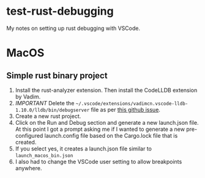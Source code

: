 # test-rust-debugging
My notes on setting up rust debugging with VSCode.

# MacOS
## Simple rust binary project
1. Install the rust-analyzer extension. Then install the CodeLLDB extension by Vadim.
2. *IMPORTANT* Delete the `~/.vscode/extensions/vadimcn.vscode-lldb-1.10.0/lldb/bin/debugserver` file as per [this github issue](https://github.com/rust-lang/rust-analyzer/issues/15699).
3. Create a new rust project.
4. Click on the Run and Debug section and generate a new launch.json file. At this point I got a prompt asking me if I wanted to generate a new pre-configured launch.config file based on the Cargo.lock file that is created.
5. If you select yes, it creates a launch.json file similar to `launch_macos_bin.json`
6. I also had to change the VSCode user setting to allow breakpoints anywhere.